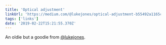 ```yaml
---
title: 'Optical adjustment'
linkUrl: 'https://medium.com/@lukejones/optical-adjustment-b55492a1165c'
tags: ['links'] 
date: '2019-02-22T15:21:55.370Z'
---
```

An oldie but a goodie from [@lukejones](//twitter.com/lukejones).